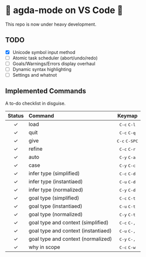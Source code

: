 # 🚧 agda-mode on VS Code 🚧

This repo is now under heavy development. 

## TODO 

- [x] Unicode symbol input method
- [ ] Atomic task scheduler (abort/undo/redo)
- [ ] Goals/Warnings/Errors display overhaul
- [ ] Dynamic syntax highlighting 
- [ ] Settings and whatnot

## Implemented Commands

A to-do checklist in disguise.

| Status | Command                             | Keymap                          |
|:------:|:------------------------------------|:-------------------------------:|
| ✓      | load                                | <kbd>C-c</kbd> <kbd>C-l</kbd>   |
| ✓      | quit                                | <kbd>C-c</kbd> <kbd>C-q</kbd>   |
| ✓      | give                                | <kbd>C-c</kbd> <kbd>C-SPC</kbd> |
| ✓      | refine                              | <kbd>C-c</kbd> <kbd>C-r</kbd>   |
| ✓      | auto                                | <kbd>C-y</kbd> <kbd>C-a</kbd>   |
| ✓      | case                                | <kbd>C-y</kbd> <kbd>C-c</kbd>   |
| ✓      | infer type (simplified)             | <kbd>C-c</kbd> <kbd>C-d</kbd>   |
| ✓      | infer type (instantiaed)            | <kbd>C-u</kbd> <kbd>C-d</kbd>   |
| ✓      | infer type (normalized)             | <kbd>C-y</kbd> <kbd>C-d</kbd>   |
| ✓      | goal type (simplified)              | <kbd>C-c</kbd> <kbd>C-t</kbd>   |
| ✓      | goal type (instantiaed)             | <kbd>C-u</kbd> <kbd>C-t</kbd>   |
| ✓      | goal type (normalized)              | <kbd>C-y</kbd> <kbd>C-t</kbd>   |
| ✓      | goal type and context (simplified)  | <kbd>C-c</kbd> <kbd>C-,</kbd>   |
| ✓      | goal type and context (instantiaed) | <kbd>C-u</kbd> <kbd>C-,</kbd>   |
| ✓      | goal type and context (normalized)  | <kbd>C-y</kbd> <kbd>C-,</kbd>   |
| ✓      | why in scope                        | <kbd>C-c</kbd> <kbd>C-w</kbd>   |
